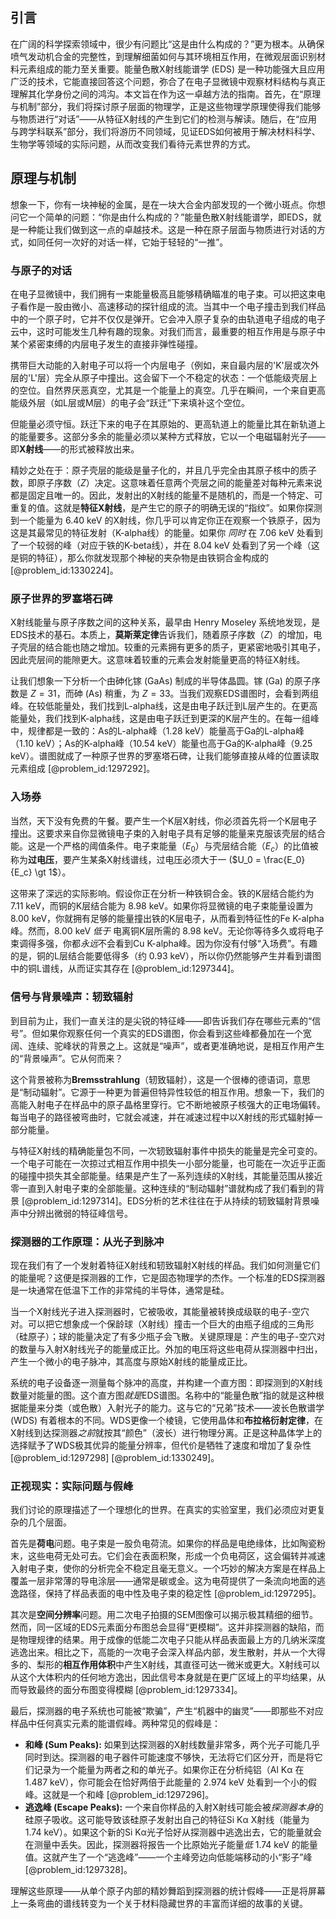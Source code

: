 ## 引言
在广阔的科学探索领域中，很少有问题比“这是由什么构成的？”更为根本。从确保喷气发动机合金的完整性，到理解细菌如何与其环境相互作用，在微观层面识别材料元素组成的能力至关重要。能量色散X射线能谱学 (EDS) 是一种功能强大且应用广泛的技术，它能直接回答这个问题，弥合了在电子显微镜中观察材料结构与真正理解其化学身份之间的鸿沟。本文旨在作为这一卓越方法的指南。首先，在“原理与机制”部分，我们将探讨原子层面的物理学，正是这些物理学原理使得我们能够与物质进行“对话”——从特征X射线的产生到它们的检测与解读。随后，在“应用与跨学科联系”部分，我们将游历不同领域，见证EDS如何被用于解决材料科学、生物学等领域的实际问题，从而改变我们看待元素世界的方式。

## 原理与机制

想象一下，你有一块神秘的金属，是在一块大合金内部发现的一个微小斑点。你想问它一个简单的问题：“你是由什么构成的？”能量色散X射线能谱学，即EDS，就是一种能让我们做到这一点的卓越技术。这是一种在原子层面与物质进行对话的方式，如同任何一次好的对话一样，它始于轻轻的“一推”。

### 与原子的对话

在电子显微镜中，我们拥有一束能量极高且能够精确瞄准的电子束。可以把这束电子看作是一股由微小、高速移动的探针组成的流。当其中一个电子撞击到我们样品中的一个原子时，它并不仅仅是弹开。它会冲入原子复杂的由轨道电子组成的电子云中，这时可能发生几种有趣的现象。对我们而言，最重要的相互作用是与原子中某个紧密束缚的内层电子发生的直接非弹性碰撞。

携带巨大动能的入射电子可以将一个内层电子（例如，来自最内层的'K'层或次外层的'L'层）完全从原子中撞出。这会留下一个不稳定的状态：一个低能级壳层上的空位。自然界厌恶真空，尤其是一个能量上的真空。几乎在瞬间，一个来自更高能级外层（如L层或M层）的电子会“跃迁”下来填补这个空位。

但能量必须守恒。跃迁下来的电子在其原始的、更高轨道上的能量比其在新轨道上的能量要多。这部分多余的能量必须以某种方式释放，它以一个电磁辐射光子——即**X射线**——的形式被释放出来。

精妙之处在于：原子壳层的能级是量子化的，并且几乎完全由其原子核中的质子数，即原子序数（$Z$）决定。这意味着任意两个壳层之间的能量差对每种元素来说都是固定且唯一的。因此，发射出的X射线的能量不是随机的，而是一个特定、可重复的值。这就是**特征X射线**，是产生它的原子的明确无误的“指纹”。如果你探测到一个能量为 $6.40 \text{ keV}$ 的X射线，你几乎可以肯定你正在观察一个铁原子，因为这是其最常见的特征发射（K-alpha线）的能量。如果你 *同时* 在 $7.06 \text{ keV}$ 处看到了一个较弱的峰（对应于铁的K-beta线），并在 $8.04 \text{ keV}$ 处看到了另一个峰（这是铜的特征），那么你就发现那个神秘的夹杂物是由铁铜合金构成的 [@problem_id:1330224]。

### 原子世界的罗塞塔石碑

X射线能量与原子序数之间的这种关系，最早由 Henry Moseley 系统地发现，是EDS技术的基石。本质上，**莫斯莱定律**告诉我们，随着原子序数（$Z$）的增加，电子壳层的结合能也随之增加。较重的元素拥有更多的质子，更紧密地吸引其电子，因此壳层间的能隙更大。这意味着较重的元素会发射能量更高的特征X射线。

让我们想象一下分析一个由砷化镓 (GaAs) 制成的半导体晶圆。镓 (Ga) 的原子序数是 $Z=31$，而砷 (As) 稍重，为 $Z=33$。当我们观察EDS谱图时，会看到两组峰。在较低能量处，我们找到L-alpha线，这是由电子跃迁到L层产生的。在更高能量处，我们找到K-alpha线，这是由电子跃迁到更深的K层产生的。在每一组峰中，规律都是一致的：As的L-alpha峰（$1.28 \text{ keV}$）能量高于Ga的L-alpha峰（$1.10 \text{ keV}$）；As的K-alpha峰（$10.54 \text{ keV}$）能量也高于Ga的K-alpha峰（$9.25 \text{ keV}$）。谱图就成了一种原子世界的罗塞塔石碑，让我们能够直接从峰的位置读取元素组成 [@problem_id:1297292]。

### 入场券

当然，天下没有免费的午餐。要产生一个K层X射线，你必须首先将一个K层电子撞出。这要求来自你显微镜电子束的入射电子具有足够的能量来克服该壳层的结合能。这是一个严格的阈值条件。电子束能量（$E_0$）与壳层结合能（$E_c$）的比值被称为**过电压**，要产生某条X射线谱线，过电压必须大于一 ($U_0 = \frac{E_0}{E_c} \gt 1$）。

这带来了深远的实际影响。假设你正在分析一种铁铜合金。铁的K层结合能约为 $7.11 \text{ keV}$，而铜的K层结合能为 $8.98 \text{ keV}$。如果你将显微镜的电子束能量设置为 $8.00 \text{ keV}$，你就拥有足够的能量撞出铁的K层电子，从而看到特征性的Fe K-alpha峰。然而，$8.00 \text{ keV}$ *低于* 电离铜K层所需的 $8.98 \text{ keV}$。无论你等待多久或将电子束调得多强，你都*永远*不会看到Cu K-alpha峰。因为你没有付够“入场费”。有趣的是，铜的L层结合能要低得多（约 $0.93 \text{ keV}$），所以你仍然能够产生并看到谱图中的铜L谱线，从而证实其存在 [@problem_id:1297344]。

### 信号与背景噪声：轫致辐射

到目前为止，我们一直关注的是尖锐的特征峰——即告诉我们存在哪些元素的“信号”。但如果你观察任何一个真实的EDS谱图，你会看到这些峰都叠加在一个宽阔、连续、驼峰状的背景之上。这就是“噪声”，或者更准确地说，是相互作用产生的“背景噪声”。它从何而来？

这个背景被称为**Bremsstrahlung**（轫致辐射），这是一个很棒的德语词，意思是“制动辐射”。它源于一种更为普遍但特异性较低的相互作用。想象一下，我们的高能入射电子在样品中的原子晶格里穿行。它不断地被原子核强大的正电场偏转。每当电子的路径被弯曲时，它就会减速，并在减速过程中以X射线的形式辐射掉一部分能量。

与特征X射线的精确能量包不同，一次轫致辐射事件中损失的能量是完全可变的。一个电子可能在一次掠过式相互作用中损失一小部分能量，也可能在一次近乎正面的碰撞中损失其全部能量。结果是产生了一系列连续的X射线，其能量范围从接近零一直到入射电子束的全部能量。这种连续的“制动辐射”谱就构成了我们看到的背景 [@problem_id:1297314]。EDS分析的艺术往往在于从持续的轫致辐射背景噪声中分辨出微弱的特征峰信号。

### 探测器的工作原理：从光子到脉冲

现在我们有了一个发射着特征X射线和轫致辐射X射线的样品。我们如何测量它们的能量呢？这便是探测器的工作，它是固态物理学的杰作。一个标准的EDS探测器是一块通常在低温下工作的非常纯的半导体，通常是硅。

当一个X射线光子进入探测器时，它被吸收，其能量被转换成级联的电子-空穴对。可以把它想象成一个保龄球（X射线）撞击一个巨大的由瓶子组成的三角形（硅原子）；球的能量决定了有多少瓶子会飞散。关键原理是：产生的电子-空穴对的数量与入射X射线光子的能量成正比。外加的电压将这些电荷从探测器中扫出，产生一个微小的电子脉冲，其高度与原始X射线的能量成正比。

系统的电子设备逐一测量每个脉冲的高度，并构建一个直方图：即探测到的X射线数量对能量的图。这个直方图*就是*EDS谱图。名称中的“能量色散”指的就是这种根据能量来分类（或色散）入射光子的能力。这与它的“兄弟”技术——波长色散谱学 (WDS) 有着根本的不同。WDS更像一个棱镜，它使用晶体和**布拉格衍射定律**，在X射线到达探测器*之前*就按其“颜色”（波长）进行物理分离。正是这种晶体学上的选择赋予了WDS极其优异的能量分辨率，但代价是牺牲了速度和增加了复杂性 [@problem_id:1297298] [@problem_id:1330249]。

### 正视现实：实际问题与假峰

我们讨论的原理描述了一个理想化的世界。在真实的实验室里，我们必须应对更复杂的几个层面。

首先是**荷电**问题。电子束是一股负电荷流。如果你的样品是电绝缘体，比如陶瓷粉末，这些电荷无处可去。它们会在表面积聚，形成一个负电荷区，这会偏转并减速入射电子束，使你的分析完全不稳定且毫无意义。一个巧妙的解决方案是在样品上覆盖一层非常薄的导电涂层——通常是碳或金。这为电荷提供了一条流向地面的逃逸路径，保持了样品表面的电中性及电子束的稳定性 [@problem_id:1297295]。

其次是**空间分辨率**问题。用二次电子拍摄的SEM图像可以揭示极其精细的细节。然而，同一区域的EDS元素面分布图总会显得“更模糊”。这并非探测器的缺陷，而是物理规律的结果。用于成像的低能二次电子只能从样品表面最上方的几纳米深度逃逸出来。相比之下，高能的一次电子会深入样品内部，发生散射，并从一个大得多的、梨形的**相互作用体积**中产生X射线，其直径可达一微米或更大。X射线可以从这个大体积内的任何地方逸出，因此信号本身就是在更广区域上的平均结果，从而导致最终的面分布图变得模糊 [@problem_id:1297334]。

最后，探测器的电子系统也可能被“欺骗”，产生“机器中的幽灵”——即那些不对应样品中任何真实元素的能谱假峰。两种常见的假峰是：
- **和峰 (Sum Peaks):** 如果到达探测器的X射线数量非常多，两个光子可能几乎同时到达。探测器的电子器件可能速度不够快，无法将它们区分开，而是将它们记录为一个能量为两者之和的单光子。如果你正在分析纯铝（Al Kα 在 $1.487 \text{ keV}$），你可能会在恰好两倍于此能量的 $2.974 \text{ keV}$ 处看到一个小的假峰。这就是一个和峰 [@problem_id:1297296]。
- **逃逸峰 (Escape Peaks):** 一个来自你样品的入射X射线可能会被*探测器本身*的硅原子吸收。这可能导致该硅原子发射出自己的特征Si Kα X射线（能量为 $1.74 \text{ keV}$）。如果这个新的Si Kα光子恰好从探测器中逃逸出去，它的能量就会在测量中丢失。因此，探测器将报告一个比原始光子能量*低* $1.74 \text{ keV}$ 的能量值。这就产生了一个“逃逸峰”——一个主峰旁边向低能端移动的小“影子”峰 [@problem_id:1297328]。

理解这些原理——从单个原子内部的精妙舞蹈到探测器的统计假峰——正是将屏幕上一条弯曲的谱线转变为一个关于材料隐藏世界的丰富而详细的故事的关键。

